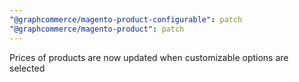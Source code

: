 ```yaml
---
"@graphcommerce/magento-product-configurable": patch
"@graphcommerce/magento-product": patch
---
```


Prices of products are now updated when customizable options are selected

